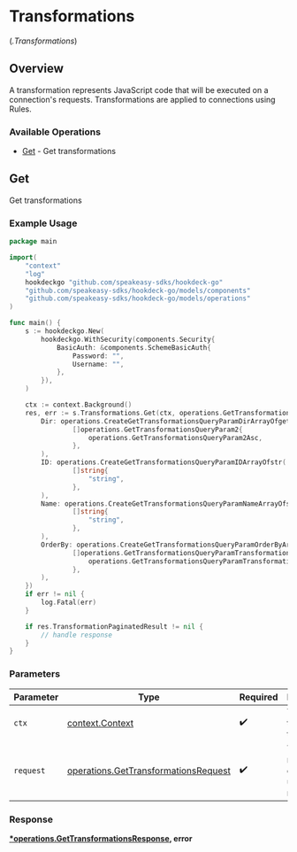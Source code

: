 # Transformations
(*.Transformations*)

## Overview

A transformation represents JavaScript code that will be executed on a connection's requests. Transformations are applied to connections using Rules.

### Available Operations

* [Get](#get) - Get transformations

## Get

Get transformations

### Example Usage

```go
package main

import(
	"context"
	"log"
	hookdeckgo "github.com/speakeasy-sdks/hookdeck-go"
	"github.com/speakeasy-sdks/hookdeck-go/models/components"
	"github.com/speakeasy-sdks/hookdeck-go/models/operations"
)

func main() {
    s := hookdeckgo.New(
        hookdeckgo.WithSecurity(components.Security{
            BasicAuth: &components.SchemeBasicAuth{
                Password: "",
                Username: "",
            },
        }),
    )

    ctx := context.Background()
    res, err := s.Transformations.Get(ctx, operations.GetTransformationsRequest{
        Dir: operations.CreateGetTransformationsQueryParamDirArrayOfgetTransformationsQueryParam2(
                []operations.GetTransformationsQueryParam2{
                    operations.GetTransformationsQueryParam2Asc,
                },
        ),
        ID: operations.CreateGetTransformationsQueryParamIDArrayOfstr(
                []string{
                    "string",
                },
        ),
        Name: operations.CreateGetTransformationsQueryParamNameArrayOfstr(
                []string{
                    "string",
                },
        ),
        OrderBy: operations.CreateGetTransformationsQueryParamOrderByArrayOfgetTransformationsQueryParamTransformations2(
                []operations.GetTransformationsQueryParamTransformations2{
                    operations.GetTransformationsQueryParamTransformations2CreatedAt,
                },
        ),
    })
    if err != nil {
        log.Fatal(err)
    }

    if res.TransformationPaginatedResult != nil {
        // handle response
    }
}
```

### Parameters

| Parameter                                                                                    | Type                                                                                         | Required                                                                                     | Description                                                                                  |
| -------------------------------------------------------------------------------------------- | -------------------------------------------------------------------------------------------- | -------------------------------------------------------------------------------------------- | -------------------------------------------------------------------------------------------- |
| `ctx`                                                                                        | [context.Context](https://pkg.go.dev/context#Context)                                        | :heavy_check_mark:                                                                           | The context to use for the request.                                                          |
| `request`                                                                                    | [operations.GetTransformationsRequest](../../models/operations/gettransformationsrequest.md) | :heavy_check_mark:                                                                           | The request object to use for the request.                                                   |


### Response

**[*operations.GetTransformationsResponse](../../models/operations/gettransformationsresponse.md), error**

